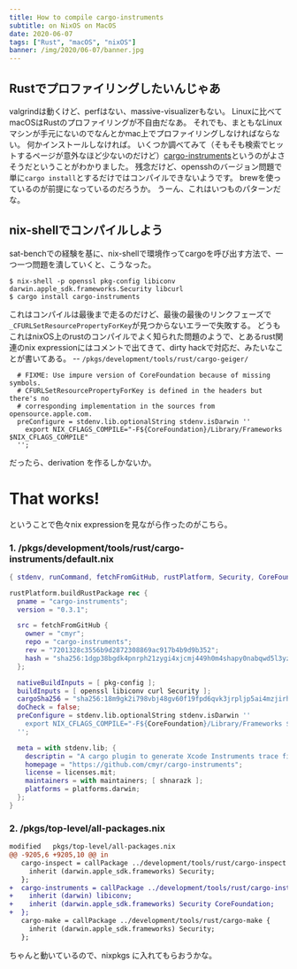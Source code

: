 ```yaml
---
title: How to compile cargo-instruments
subtitle: on NixOS on MacOS
date: 2020-06-07
tags: ["Rust", "macOS", "nixOS"]
banner: /img/2020/06-07/banner.jpg
---
```

## Rustでプロファイリングしたいんじゃあ

valgrindは動くけど、perfはない、massive-visualizerもない。
Linuxに比べてmacOSはRustのプロファイリングが不自由だなあ。
それでも、まともなLinuxマシンが手元にないのでなんとかmac上でプロファイリングしなければならない。
何かインストールしなければ。
いくつか調べてみて（そもそも検索でヒットするページが意外なほど少ないのだけど）[cargo-instruments](https://crates.io/crates/cargo-instruments)というのがよさそうだということがわかりました。
残念だけど、opensshのバージョン問題で単に`cargo install`とするだけではコンパイルできないようです。
brewを使っているのが前提になっているのだろうか。
うーん、これはいつものパターンだな。

## nix-shellでコンパイルしよう

sat-benchでの経験を基に、nix-shellで環境作ってcargoを呼び出す方法で、一つ一つ問題を潰していくと、こうなった。

```text
$ nix-shell -p openssl pkg-config libiconv darwin.apple_sdk.frameworks.Security libcurl
$ cargo install cargo-instruments
```

これはコンパイルは最後まで走るのだけど、最後の最後のリンクフェーズで`_CFURLSetResourcePropertyForKey`が見つからないエラーで失敗する。
どうもこれはnixOS上のrustのコンパイルでよく知られた問題のようで、とあるrust関連のnix expressionにはコメントで出てきて、dirty hackで対応だ、みたいなことが書いてある。
-- `/pkgs/development/tools/rust/cargo-geiger/`

```text
  # FIXME: Use impure version of CoreFoundation because of missing symbols.
  # CFURLSetResourcePropertyForKey is defined in the headers but there's no
  # corresponding implementation in the sources from opensource.apple.com.
  preConfigure = stdenv.lib.optionalString stdenv.isDarwin ''
    export NIX_CFLAGS_COMPILE="-F${CoreFoundation}/Library/Frameworks $NIX_CFLAGS_COMPILE"
  '';
```

だったら、derivation を作るしかないか。

# That works!

ということで色々nix expressionを見ながら作ったのがこちら。

### 1. /pkgs/development/tools/rust/cargo-instruments/default.nix

```nix
{ stdenv, runCommand, fetchFromGitHub, rustPlatform, Security, CoreFoundation, openssl, pkg-config, libiconv, curl }:

rustPlatform.buildRustPackage rec {
  pname = "cargo-instruments";
  version = "0.3.1";

  src = fetchFromGitHub {
    owner = "cmyr";
    repo = "cargo-instruments";
    rev = "7201328c3556b9d2872308869ac917b4b9d9b352";
    hash = "sha256:1dgp38bgdk4pnrph21zygi4xjcmj449h0m4shapy0nabqwd5l3yz";
  };

  nativeBuildInputs = [ pkg-config ];
  buildInputs = [ openssl libiconv curl Security ];
  cargoSha256 = "sha256:18m9gk2i798vbj48gv60f19fpd6qvk3jrpljp5ai4mzjirhbscxs";
  doCheck = false;
  preConfigure = stdenv.lib.optionalString stdenv.isDarwin ''
    export NIX_CFLAGS_COMPILE="-F${CoreFoundation}/Library/Frameworks $NIX_CFLAGS_COMPILE"
  '';

  meta = with stdenv.lib; {
    descriptin = "A cargo plugin to generate Xcode Instruments trace files";
    homepage = "https://github.com/cmyr/cargo-instruments";
    license = licenses.mit;
    maintainers = with maintainers; [ shnarazk ];
    platforms = platforms.darwin;
  };
}
```

### 2. /pkgs/top-level/all-packages.nix

```diff
modified   pkgs/top-level/all-packages.nix
@@ -9205,6 +9205,10 @@ in
   cargo-inspect = callPackage ../development/tools/rust/cargo-inspect {
     inherit (darwin.apple_sdk.frameworks) Security;
   };
+  cargo-instruments = callPackage ../development/tools/rust/cargo-instruments {
+    inherit (darwin) libiconv;
+    inherit (darwin.apple_sdk.frameworks) Security CoreFoundation;
+  };
   cargo-make = callPackage ../development/tools/rust/cargo-make {
     inherit (darwin.apple_sdk.frameworks) Security;
   };
```

ちゃんと動いているので、nixpkgs に入れてもらおうかな。
